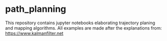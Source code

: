 # path_planning
This repository contains jupyter notebooks elaborating trajectory planing and mapping algorithms.
All examples are made after the explanations from: https://www.kalmanfilter.net
